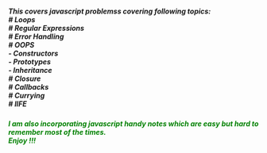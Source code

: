 

<h5>This covers javascript problemss covering following topics:<br>
    # Loops<br>
    # Regular Expressions<br>
    # Error Handling<br>
    # OOPS<br>
        - Constructors<br>
        - Prototypes<br>
        - Inheritance<br>
    # Closure<br>
    # Callbacks<br>
    # Currying<br>
    # IIFE<br>
</h5>

<h5><font color="green">I am also incorporating javascript handy notes which are easy but
hard to remember most of the times.
<br>
Enjoy !!!
</font></h5>


